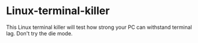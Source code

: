# Linux-terminal-killer
This Linux terminal killer will test how strong your PC can withstand terminal lag. Don't try the die mode.
